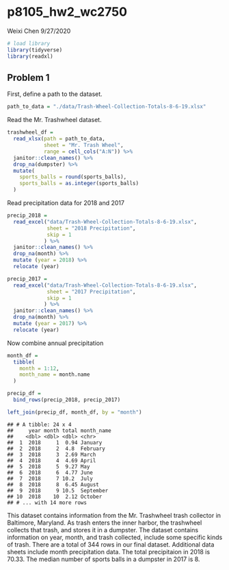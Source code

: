p8105\_hw2\_wc2750
================
Weixi Chen
9/27/2020

``` r
# load library
library(tidyverse)
library(readxl)
```

## Problem 1

First, define a path to the dataset.

``` r
path_to_data = "./data/Trash-Wheel-Collection-Totals-8-6-19.xlsx"
```

Read the Mr. Trashwheel dataset.

``` r
trashwheel_df = 
  read_xlsx(path = path_to_data,
            sheet = "Mr. Trash Wheel",
            range = cell_cols("A:N")) %>%
  janitor::clean_names() %>%
  drop_na(dumpster) %>%
  mutate(
    sports_balls = round(sports_balls),
    sports_balls = as.integer(sports_balls)
  )
```

Read precipitation data for 2018 and 2017

``` r
precip_2018 = 
  read_excel("data/Trash-Wheel-Collection-Totals-8-6-19.xlsx",
             sheet = "2018 Precipitation",
             skip = 1
            ) %>%
  janitor::clean_names() %>%
  drop_na(month) %>%
  mutate (year = 2018) %>%
  relocate (year)

precip_2017 = 
  read_excel("data/Trash-Wheel-Collection-Totals-8-6-19.xlsx",
             sheet = "2017 Precipitation",
             skip = 1
            ) %>%
  janitor::clean_names() %>%
  drop_na(month) %>%
  mutate (year = 2017) %>%
  relocate (year)
```

Now combine annual precipitation

``` r
month_df =
  tibble(
    month = 1:12,
    month_name = month.name
  )

precip_df = 
  bind_rows(precip_2018, precip_2017)

left_join(precip_df, month_df, by = "month")
```

    ## # A tibble: 24 x 4
    ##     year month total month_name
    ##    <dbl> <dbl> <dbl> <chr>     
    ##  1  2018     1  0.94 January   
    ##  2  2018     2  4.8  February  
    ##  3  2018     3  2.69 March     
    ##  4  2018     4  4.69 April     
    ##  5  2018     5  9.27 May       
    ##  6  2018     6  4.77 June      
    ##  7  2018     7 10.2  July      
    ##  8  2018     8  6.45 August    
    ##  9  2018     9 10.5  September 
    ## 10  2018    10  2.12 October   
    ## # ... with 14 more rows

This dataset contains information from the Mr. Trashwheel trash
collector in Baltimore, Maryland. As trash enters the inner harbor, the
trashwheel collects that trash, and stores it in a dumpster. The dataset
contains information on year, month, and trash collected, include some
specific kinds of trash. There are a total of 344 rows in our final
dataset. Additional data sheets include month precipitation data. The
total precipitaion in 2018 is 70.33. The median number of sports balls
in a dumpster in 2017 is 8.
